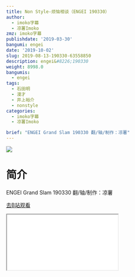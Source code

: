 ```yaml
---
title: Non Style-烦恼相谈（ENGEI 190330）
author:
  - imoko字幕
  - 凉薯Imoko
zmz: imoko字幕
publishdate: '2019-03-30'
bangumi: engei
date: '2019-10-02'
slug: 2019-08-13-190330-63558850
description: engei&#8226;190330
weight: 8998.0
bangumis:
  - engei
tags:
  - 石田明
  - 漫才
  - 井上裕介
  - nonstyle
categories:
  - imoko字幕
  - 凉薯Imoko

brief: "ENGEI Grand Slam 190330 翻/轴/制作：凉薯"
---
```

![](https://raw.githubusercontent.com/tcgriffith/owaraisite/master/static/tmpimg/1a19a5f0e697e2615f55d3f136bdbc014622600b.jpg.480.jpg)
# 简介  
ENGEI Grand Slam 190330
翻/轴/制作：凉薯  

[去B站观看](https://www.bilibili.com/video/av63558850/)
<div class ="resp-container"><iframe class="testiframe" src="//player.bilibili.com/player.html?aid=63558850"", scrolling="no", allowfullscreen="true" > </iframe></div> 
